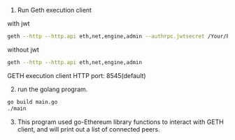 1. Run Geth execution client

 with jwt
   ```bash
   geth --http --http.api eth,net,engine,admin --authrpc.jwtsecret /Your/Path/to/jwt.hex
   ```
 without jwt 
   ```bash
   geth --http --http.api eth,net,engine,admin 
   ```
GETH execution client HTTP port: 8545(default)

2. run the golang program.
```bash
go build main.go
./main
```

3. This program used go-Ethereum library functions to interact with GETH client, and will print out a list of connected peers. 

